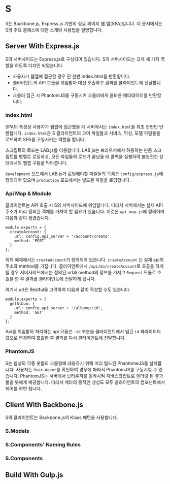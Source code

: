 # S

S는 Backbone.js, Express.js 기반의 싱글 페이지 웹 앱(SPA)입니다. 이 문서에서는 S의 주요 클래스에 대한 소개와 사용법을 설명합니다. 

## Server With Express.js

S의 서버사이드는 Express.js로 구성되어 있습니다. S의 서버사이드는 크게 세 가지 역할을 하도록 디자인 되었습니다. 

* 사용자가 웹앱에 접근할 경우 단 한번 index.html을 반환합니다.
* 클라이언트의 API 호출을 위임받아 대신 호출하고 결과를 클라이언트에 전달합니다.
* 크롤러 접근 시 PhantomJS를 구동시켜 크롤러에게 올바른 메타데이터를 반환합니다.

### index.html

SPA의 특성상 사용자가 웹앱에 접근했을 때 서버에서는 ```index.html```을 최초 한번만 반환합니다. ```index.html```은 S 클라이언트의 코어 파일들과 서비스, 믹싱, 모델 파일들을 로드하여 SPA를 구동시키는 역할을 합니다. 

스크립트의 로드는 LAB.js를 이용합니다. LAB.js는 브라우저에서 허용하는 만큼 스크립트를 병렬로 로딩하고, 모든 파일들의 로드가 끝났을 때 콜백을 실행하여 불완전한 상태에서의 웹앱 구동을 막아줍니다. 

```development``` 모드에서 LAB.js가 로딩해야할 파일들의 목록은 ```config/express.js```에 정의되어 있으며 ```production``` 모드에서는 빌드된 파일을 로딩합니다.

### Api Map & Module

클라이언트는 API 호출 시 S의 서버사이드에 위임합니다. 따라서 서버에서는 실제 API 주소가 미리 정의된 객체를 가져야 할 필요가 있습니다. 이것은 ```api_map.js```에 정의하며 다음과 같이 생겼습니다.

```
module.exports = {
  createAccount: {
    url: config.api_server + '/account/create',
    method: 'POST'
  }
};
```

위의 예제에서는 ```createAccount```가 정의되어 있습니다. ```createAccount``` 는 실제 api의 주소와 method를 가집니다. 클라이언트에서 ```/api/do/createAccount```로 호출을 하게 될 경우 서버사이드에서는 정의된 url과 method의 정보를 가지고 ```Request``` 모듈로 호출을 한 후 결과를 클라이언트에 전달하게 됩니다.

여기서 url은 Restful을 고려하여 다음과 같이 작성할 수도 있습니다.

```
module.exports = {
  getAlbum: {
    url: config.api_server + '/albume/:id',
    method: 'GET'
  }
};
```

Api를 위임받아 처리하는 api 모듈은 ```:id``` 부분을 클라이언트에서 넘긴 ```id``` 파라미터의 값으로 변경하여 호출한 후 결과를 다시 클라이언트에 전달합니다.

### PhantomJS

S는 웹상의 각종 봇들의 크롤링에 대응하기 위해 미리 빌드된 PhantomeJS를 설치합니다. 사용자는 ```User-Agent```를 확인하여 경우에 따라서 PhantomJS를 구동시킬 수 있습니다. PhantomJS는 서버에서 브라우저를 동작시켜 자바스크립트로 랜더링 된 결과물을 봇에게 제공합니다. 따라서 메타의 동적인 생성도 모두 클라이언트의 컴포넌트에서 제어를 하면 됩니다.

## Client With Backbone.js

S의 클라이언트는 Backbone.js의 Klass 패턴을 사용합니다.

### S.Models

### S.Components' Naming Rules

### S.Components

## Build With Gulp.js
